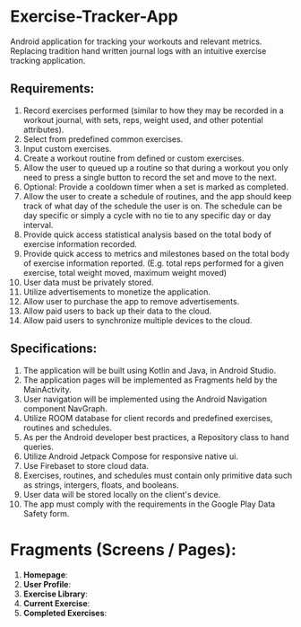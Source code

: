 # Exercise-Tracker-App
 Android application for tracking your workouts and relevant metrics. Replacing tradition hand written journal logs with an intuitive exercise tracking application. 

## Requirements:
 
 1. Record exercises performed (similar to how they may be recorded in a workout journal, with sets, reps, weight used, and other potential attributes).
 2. Select from predefined common exercises.
 3. Input custom exercises.
 4. Create a workout routine from defined or custom exercises.
 5. Allow the user to queued up a routine so that during a workout you only need to press a single button to record the set and move to the next.
 6. Optional: Provide a cooldown timer when a set is marked as completed.
 7. Allow the user to create a schedule of routines, and the app should keep track of what day of the schedule the user is on.
    The schedule can be day specific or simply a cycle with no tie to any specific day or day interval.
 8. Provide quick access statistical analysis based on the total body of exercise information recorded.
 9. Provide quick access to metrics and milestones based on the total body of exercise information reported. (E.g. total reps performed for a given exercise, total weight moved, maximum weight moved)
 10. User data must be privately stored.
 11. Utilize advertisements to monetize the application.
 12. Allow user to purchase the app to remove advertisements.
 13. Allow paid users to back up their data to the cloud.
 14. Allow paid users to synchronize multiple devices to the cloud.

## Specifications:

1. The application will be built using Kotlin and Java, in Android Studio.
2. The application pages will be implemented as Fragments held by the MainActivity.
3. User navigation will be implemented using the Android Navigation component NavGraph.
4. Utilize ROOM database for client records and predefined exercises, routines and schedules.
5. As per the Android developer best practices, a Repository class to hand queries.
6. Utilize Android Jetpack Compose for responsive native ui.
7. Use Firebaset to store cloud data.
8. Exercises, routines, and schedules must contain only primitive data such as strings, intergers, floats, and booleans.
9. User data will be stored locally on the client's device.
10. The app must comply with the requirements in the Google Play Data Safety form.

# Fragments (Screens / Pages):
1. **Homepage**:
2. **User Profile**:
3. **Exercise Library**:
4. **Current Exercise**:
5. **Completed Exercises**:







    
    
